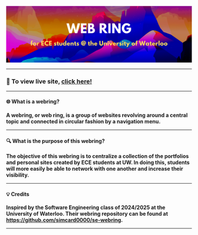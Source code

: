 <img src="./img/webring_header.png" alt="banner" width=fit-content/>

---
### :link: To view live site, [click here!](https://uw-ece.github.io/webring/)
---
#### :globe_with_meridians: What is a webring?

**A webring, or web ring, is a group of websites revolving around a central topic and connected in circular fashion by a navigation menu.**

---
#### :mag: What is the purpose of this webring?

**The objective of this webring is to centralize a collection of the portfolios and personal sites created by ECE students at UW. In doing this, students will more easily be able to network with one another and increase their visibility.**

---
#### :bulb: **Credits**

**Inspired by the Software Engineering class of 2024/2025 at the University of Waterloo. Their webring repository can be found at https://github.com/simcard0000/se-webring.**

---




